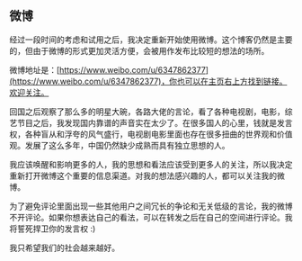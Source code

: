 ## 微博

经过一段时间的考虑和试用之后，我决定重新开始使用微博。这个博客仍然是主要的，但由于微博的形式更加灵活方便，会被用作发布比较短的想法的场所。

微博地址是：[https://www.weibo.com/u/6347862377](https://www.weibo.com/u/6347862377)，你也可以在主页右上方找到链接。欢迎关注。

回国之后观察了那么多的明星大碗，各路大佬的言论，看了各种电视剧，电影，综艺节目之后，我发现国内靠谱的声音实在太少了。在很多国人的心里，钱就是发言权，各种盲从和浮夸的风气盛行，电视剧电影里面也存在很多扭曲的世界观和价值观。发展了这么多年，中国仍然缺少成熟而具有独立思想的人。

我应该唤醒和影响更多的人，我的思想和看法应该受到更多人的关注，所以我决定重新打开微博这个重要的信息渠道。对我的想法感兴趣的人，都可以关注我的微博。

为了避免评论里面出现一些其他用户之间冗长的争论和无关低级的言论，我的微博不开评论。如果你想表达自己的看法，可以在转发之后在自己的空间进行评论。我将誓死捍卫你的发言权 :)

我只希望我们的社会越来越好。
